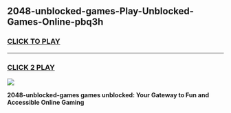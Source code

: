 
## 2048-unblocked-games-Play-Unblocked-Games-Online-pbq3h
<h3>
<a href="https://premium76.site?title=2048-unblocked-games&ref=24A">CLICK TO PLAY</a></h3>
<hr>

<h3>
<a href="https://premium76.site?title=2048-unblocked-games&ref=24A">CLICK 2 PLAY</a>
  
</h3>

<a href="https://premium76.site?title=2048-unblocked-games&ref=24A"><img src="https://clearcache.store/games.png"></a>


**2048-unblocked-games games unblocked: Your Gateway to Fun and Accessible Online Gaming**
